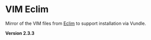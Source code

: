 # VIM Eclim

Mirror of the VIM files from [Eclim](https://github.com/ervandew/eclim) to support installation via Vundle.

**Version 2.3.3**
